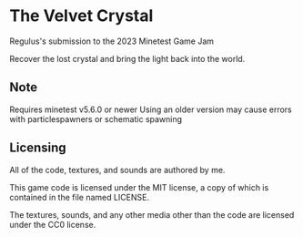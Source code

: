 # The Velvet Crystal
Regulus's submission to the 2023 Minetest Game Jam

Recover the lost crystal and bring the light back into the world.

## Note
Requires minetest v5.6.0 or newer
Using an older version may cause errors with particlespawners or schematic spawning


## Licensing

All of the code, textures, and sounds are authored by me.

This game code is licensed under the MIT license, a copy of which is contained in the file named LICENSE.

The textures, sounds, and any other media other than the code are licensed under the CC0 license.